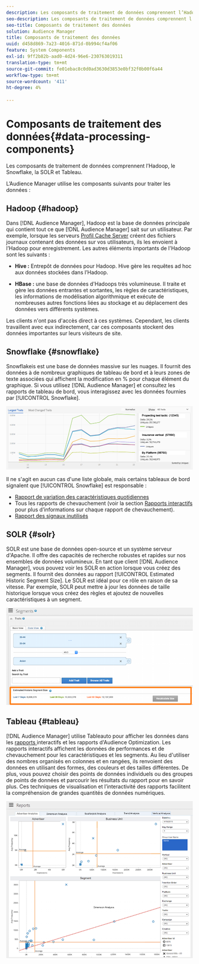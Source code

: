 ```yaml
---
description: Les composants de traitement de données comprennent l’Hadoop, le Snowflake, la SOLR et Tableau.
seo-description: Les composants de traitement de données comprennent l’Hadoop, le Snowflake, la SOLR et Tableau.
seo-title: Composants de traitement des données
solution: Audience Manager
title: Composants de traitement des données
uuid: d458d869-7a23-4016-871d-0b994cf4af06
feature: System Components
exl-id: 9ff2b82b-aad0-4d24-96e6-230763019311
translation-type: tm+mt
source-git-commit: fe01ebac8c0d0ad3630d3853e0bf32f0b00f6a44
workflow-type: tm+mt
source-wordcount: '411'
ht-degree: 4%

---
```


# Composants de traitement des données{#data-processing-components}

Les composants de traitement de données comprennent l’Hadoop, le Snowflake, la SOLR et Tableau.

<!-- 

c_comproc.xml

 -->

L’Audience Manager utilise les composants suivants pour traiter les données :

## Hadoop {#hadoop}

Dans [!DNL Audience Manager], Hadoop est la base de données principale qui contient tout ce que [!DNL Audience Manager] sait sur un utilisateur. Par exemple, lorsque les serveurs [Profil Cache Server](../../reference/system-components/components-data-collection.md) créent des fichiers journaux contenant des données sur vos utilisateurs, ils les envoient à l’Hadoop pour enregistrement. Les autres éléments importants de l&#39;Hadoop sont les suivants :

* **Hive :** Entrepôt de données pour Hadoop. Hive gère les requêtes ad hoc aux données stockées dans l’Hadoop.

* **HBase :** une base de données d&#39;Hadoops très volumineuse. Il traite et gère les données entrantes et sortantes, les règles de caractéristiques, les informations de modélisation algorithmique et exécute de nombreuses autres fonctions liées au stockage et au déplacement des données vers différents systèmes.

Les clients n&#39;ont pas d&#39;accès direct à ces systèmes. Cependant, les clients travaillent avec eux indirectement, car ces composants stockent des données importantes sur leurs visiteurs de site.

## Snowflake {#snowflake}

[](https://www.snowflake.net/) Snowflakeis est une base de données massive sur les nuages. Il fournit des données à de nombreux graphiques de tableau de bord et à leurs zones de texte associées qui affichent la modification en % pour chaque élément du graphique. Si vous utilisez [!DNL Audience Manager] et consultez les rapports de tableau de bord, vous interagissez avec les données fournies par [!UICONTROL Snowflake].



![](assets/dashboardreport.png)

Il ne s&#39;agit en aucun cas d&#39;une liste globale, mais certains tableaux de bord signalent que [!UICONTROL Snowflake] est responsable :

* [Rapport de variation des caractéristiques quotidiennes](/help/using/reporting/audience-optimization-reports/daily-trait-variation-report.md)
* Tous les rapports de chevauchement (voir la section [Rapports interactifs](/help/using/reporting/dynamic-reports/dynamic-reports.md) pour plus d’informations sur chaque rapport de chevauchement).
* [Rapport des signaux inutilisés](/help/using/reporting/dynamic-reports/unused-signals.md)

## SOLR {#solr}

SOLR est une base de données open-source et un système serveur d&#39;Apache. Il offre des capacités de recherche robustes et rapides sur nos ensembles de données volumineux. En tant que client [!DNL Audience Manager], vous pouvez voir les SOLR en action lorsque vous créez des segments. Il fournit des données au rapport [!UICONTROL Estimated Historic Segment Size]. Le SOLR est idéal pour ce rôle en raison de sa vitesse. Par exemple, SOLR peut mettre à jour les données de taille historique lorsque vous créez des règles et ajoutez de nouvelles caractéristiques à un segment.



![](assets/audsize.png)

## Tableau {#tableau}

[!DNL Audience Manager] utilise  [](https://www.tableausoftware.com/) Tableauto pour afficher les données dans les  [rapports ](../../reporting/dynamic-reports/dynamic-reports.md#interactive-and-overlap-reports) interactifs et les rapports [ ](../../reporting/audience-optimization-reports/audience-optimization-reports.md)d&#39;Audience Optimization. Les rapports interactifs affichent les données de performances et de chevauchement pour les caractéristiques et les segments. Au lieu d&#39;utiliser des nombres organisés en colonnes et en rangées, ils renvoient des données en utilisant des formes, des couleurs et des tailles différentes. De plus, vous pouvez choisir des points de données individuels ou des groupes de points de données et parcourir les résultats du rapport pour en savoir plus. Ces techniques de visualisation et l’interactivité des rapports facilitent la compréhension de grandes quantités de données numériques.



![](assets/advertiser_analytics.png)
